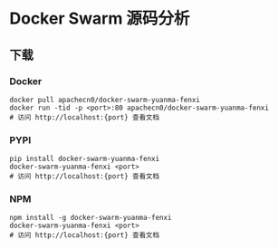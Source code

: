 # Docker Swarm 源码分析

## 下载

### Docker

```
docker pull apachecn0/docker-swarm-yuanma-fenxi
docker run -tid -p <port>:80 apachecn0/docker-swarm-yuanma-fenxi
# 访问 http://localhost:{port} 查看文档
```

### PYPI

```
pip install docker-swarm-yuanma-fenxi
docker-swarm-yuanma-fenxi <port>
# 访问 http://localhost:{port} 查看文档
```

### NPM

```
npm install -g docker-swarm-yuanma-fenxi
docker-swarm-yuanma-fenxi <port>
# 访问 http://localhost:{port} 查看文档
```